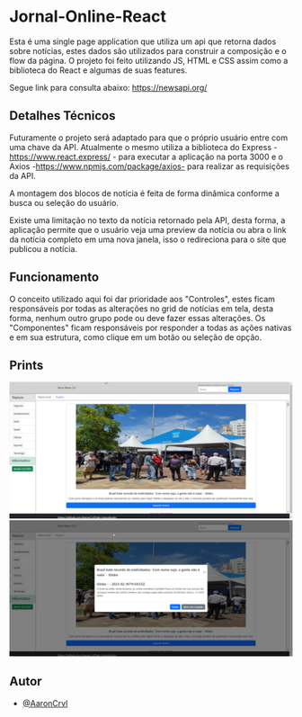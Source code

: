 # Jornal-Online-React
 
Esta é uma single page application que utiliza um api que retorna dados sobre notícias, estes dados são utilizados para construir a composição e o flow da página. O projeto foi feito utilizando JS, HTML e CSS assim como a biblioteca do React e algumas de suas features.

Segue link para consulta abaixo:
https://newsapi.org/  


## Detalhes Técnicos
Futuramente o projeto será adaptado para que o próprio usuário entre com uma chave da API. Atualmente o mesmo utiliza a biblioteca do Express - https://www.react.express/ -  para executar a aplicação na porta 3000 e o Axios -https://www.npmjs.com/package/axios- para realizar as requisições da API.

A montagem dos blocos de notícia é feita de forma dinâmica conforme a busca ou seleção do usuário.

Existe uma limitação no texto da notícia retornado pela API, desta forma, a aplicação permite que o usuário veja uma preview da notícia ou abra o link da notícia completo em uma nova janela, isso o redireciona para o site que publicou a notícia.

## Funcionamento
O conceito utilizado aqui foi dar prioridade aos "Controles", estes ficam responsáveis por todas as alterações no grid de notícias em tela, desta forma, nenhum outro grupo pode ou deve fazer essas alterações. Os "Componentes" ficam responsáveis por responder a todas as ações nativas e em sua estrutura, como clique em um botão ou seleção de opção.

## Prints
![Tela 1](https://github.com/AaronCrvl/Jornal-Online-React/blob/main/prints/Tela1.png?raw=true)
![Tela 2](https://github.com/AaronCrvl/Jornal-Online-React/blob/main/prints/Tela2.png?raw=true)

## Autor
- [@AaronCrvl](https://www.github.com/AaronCrvl)

